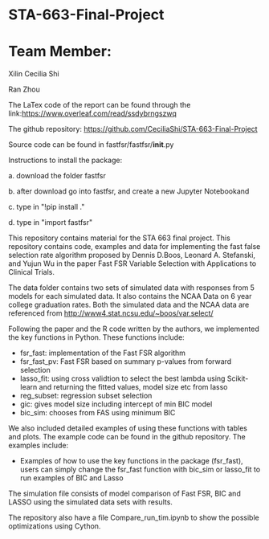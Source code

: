 # STA-663-Final-Project

# Team Member:

Xilin Cecilia Shi

Ran Zhou

The LaTex code of the report can be found through the link:https://www.overleaf.com/read/ssdybrngszwq

The github repository: https://github.com/CeciliaShi/STA-663-Final-Project

Source code can be found in fastfsr/fastfsr/__init__.py

Instructions to install the package:

a. download the folder fastfsr

b. after download go into fastfsr, and create a new Jupyter Notebookand 

c. type in "!pip install ." 

d. type in "import fastfsr"


This repository contains material for the STA 663 final project.
This repository contains code, examples and data for implementing the fast false selection rate algorithm proposed by 
Dennis D.Boos, Leonard A. Stefanski, and Yujun Wu in the paper Fast FSR Variable Selection with Applications to Clinical Trials.

The data folder contains two sets of simulated data with responses from 5 models for each simulated data. 
It also contains the NCAA Data on 6 year college graduation rates. Both the simulated data and the NCAA data are referenced from
http://www4.stat.ncsu.edu/~boos/var.select/

Following the paper and the R code written by the authors, we implemented the key functions in Python. These functions include:
* fsr_fast: implementation of the Fast FSR algorithm
* fsr_fast_pv:  Fast FSR based on summary p-values from forward selection
* lasso_fit: using cross validtion to select the best lambda using Scikit-learn and returning the fitted values, model size etc from lasso
* reg_subset: regression subset selection
* gic: gives model size including intercept of min BIC model
* bic_sim: chooses from FAS using minimum BIC

We also included detailed examples of using these functions with tables and plots. The example code can be found in the github repository. The examples include:
* Examples of how to use the key functions in the package (fsr_fast), users can simply change the fsr_fast function with bic_sim or lasso_fit to run examples of BIC and Lasso

The simulation file consists of model comparison of Fast FSR, BIC and LASSO using the simulated data sets with results.

The repository also have a file Compare_run_tim.ipynb to show the possible optimizations using Cython.

